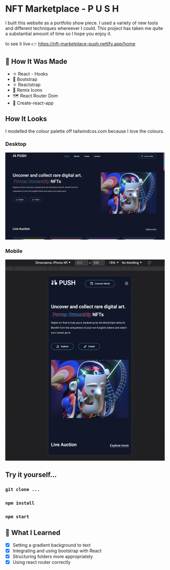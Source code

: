 # NFT Marketplace - P U S H
I built this website as a portfolio show piece. I used a variety of new tools and different techniques whereever I could. This project has taken me quite a substantial amount of time so I hope you enjoy it. 

to see it live 👉 https://nft-marketplace-push.netlify.app/home

## 🔧 How It Was Made
- ⚛ React - Hooks
- 👢 Bootstrap
- ⚛️ Reactstrap
- 🔩 Remix Icons
- 🗺 React Router Dom
- 👾 Create-react-app

## How It Looks
I modelled the colour palette off tailwindcss.com because I love the colours. 

### Desktop
![Desktop view](src/assets/images1/desktop-view.png)

### Mobile 
![mobile view](src/assets/images1/mobile-view.png)

## Try it yourself...
### `git clone ...`
### `npm install`
### `npm start`


## 🧠 What I Learned
- [x] Setting a gradient background to text
- [x] Integrating and using bootstrap with React
- [x] Structuring folders more appropriately
- [x] Using react router correctly
